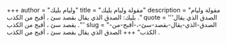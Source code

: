 +++
author = "وليام بليك"
title = "مقولة وليام بليك"
description = "مقولة وليام بليك: الصدق الذي يقال بقصد سئ ، أقبح من الكذب ."
quote = '''الصدق الذي يقال بقصد سئ ، أقبح من الكذب .'''
slug = "الصدق-الذي-يقال-بقصد-سئ-،-أقبح-من-الكذب"
+++
الصدق الذي يقال بقصد سئ ، أقبح من الكذب .

